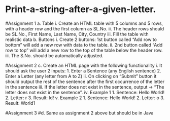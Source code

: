 # Print-a-string-after-a-given-letter.

#Assignment 1
  a. Table
    i. Create an HTML table with 5 columns and 5 rows, with a header row and the first column as SL.No.
    ii. The header rows should be SL.No., First Name, Last Name, City, Country
    iii. Fill the table with realistic data
  b. Buttons
    i. Create 2 buttons: 1st button called “Add row to bottom” will add a new row with data to the table.
    ii. 2nd button called “Add row to top” will add a new row to the top of the table below the header row.
    iii. The S.No. should be automatically adjusted.

#Assignment 2
  c. Create an HTML page with the following functionality
    i. It should ask the user 2 inputs:
      1. Enter a Sentence (any English sentence)
      2. Enter a Letter (any letter from A to Z)
    ii. On clicking on “Submit” button it should output the rest of the sentence after the first occurrence of the letter in the sentence
    iii. If the letter does not exist in the sentence, output -> “The letter does not exist in the sentence”.
    iv. Example 1
      1. Sentence: Hello World!
      2. Letter: r
      3. Result: ld!
    v. Example 2
      1. Sentence: Hello World!
      2. Letter: o
      3. Result: World1

#Assignment 3
   #d. Same as assignment 2 above but should be in Java
